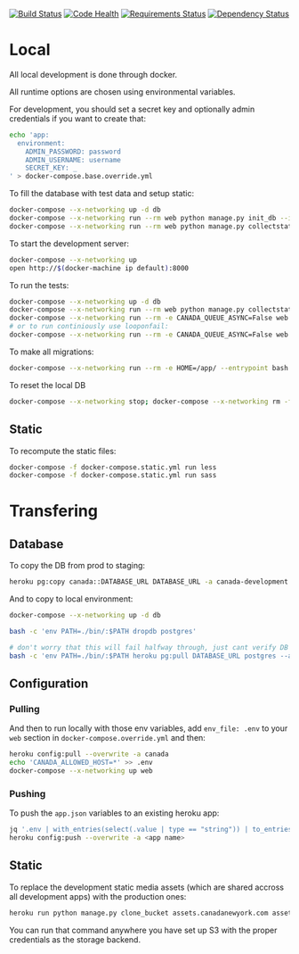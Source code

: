 [![Build Status](https://next.travis-ci.org/saulshanabrook/django-canadanewyork.svg?branch=master)](https://next.travis-ci.org/saulshanabrook/django-canadanewyork)
[![Code Health](https://landscape.io/github/saulshanabrook/django-canadanewyork/master/landscape.svg?style=flat)](https://landscape.io/github/saulshanabrook/django-canadanewyork/master)
[![Requirements Status](https://requires.io/github/saulshanabrook/django-canadanewyork/requirements.png?branch=master)](https://requires.io/github/saulshanabrook/django-canadanewyork/requirements/?branch=master)
[![Dependency Status](https://gemnasium.com/saulshanabrook/django-canadanewyork.svg)](https://gemnasium.com/saulshanabrook/django-canadanewyork)


# Local
All local development is done through docker.



All runtime options are chosen using environmental variables.

For development, you should set a secret key and optionally admin credentials
if you want to create that:

```bash
echo 'app:
  environment:
    ADMIN_PASSWORD: password
    ADMIN_USERNAME: username
    SECRET_KEY: _
' > docker-compose.base.override.yml
```

To fill the database with test data and setup static:

```bash
docker-compose --x-networking up -d db
docker-compose --x-networking run --rm web python manage.py init_db --init
docker-compose --x-networking run --rm web python manage.py collectstatic --noinput
```

To start the development server:

```bash
docker-compose --x-networking up
open http://$(docker-machine ip default):8000
```

To run the tests:

```bash
docker-compose --x-networking up -d db
docker-compose --x-networking run --rm web python manage.py collectstatic --noinput
docker-compose --x-networking run --rm -e CANADA_QUEUE_ASYNC=False web py.test
# or to run continiously use looponfail:
docker-compose --x-networking run --rm -e CANADA_QUEUE_ASYNC=False web py.test -f
```

To make all migrations:

```bash
docker-compose --x-networking run --rm -e HOME=/app/ --entrypoint bash web -c 'cd /app; eval $(cat /app/.profile.d/python.sh); python manage.py makemigrations artists books custompages exhibitions photos press updates'
```

To reset the local DB

```bash
docker-compose --x-networking stop; docker-compose --x-networking rm -f db data web worker; docker-compose --x-networking up -d db; sleep 5; docker-compose --x-networking run --rm web python manage.py init_db --init; docker-compose --x-networking run --rm web python manage.py collectstatic --noinput; docker-compose --x-networking up web worker
```


## Static

To recompute the static files:


```bash
docker-compose -f docker-compose.static.yml run less
docker-compose -f docker-compose.static.yml run sass
```

# Transfering

## Database

To copy the DB from prod to staging:


```bash
heroku pg:copy canada::DATABASE_URL DATABASE_URL -a canada-development
```


And to copy to local environment:

```bash
docker-compose --x-networking up -d db

bash -c 'env PATH=./bin/:$PATH dropdb postgres'

# don't worry that this will fail halfway through, just cant verify DB
bash -c 'env PATH=./bin/:$PATH heroku pg:pull DATABASE_URL postgres --app canada'
```

## Configuration

### Pulling

And then to run locally with those env variables, add `env_file: .env` to your
`web` section in `docker-compose.override.yml` and then:

```bash
heroku config:pull --overwrite -a canada
echo 'CANADA_ALLOWED_HOST=*' >> .env
docker-compose --x-networking up web
```

### Pushing
To push the `app.json` variables to an existing heroku app:


```bash
jq '.env | with_entries(select(.value | type == "string")) | to_entries | map("\(.key)=\(.value)") | join("\n")' -r app.json  > .env
heroku config:push --overwrite -a <app name>
```

## Static

To replace the development static media assets (which are shared accross
all development apps) with the production ones:

```bash
heroku run python manage.py clone_bucket assets.canadanewyork.com assets-dev.canadanewyork.com -a canada-development
```

You can run that command anywhere you have set up S3 with the proper credentials
as the storage backend.
